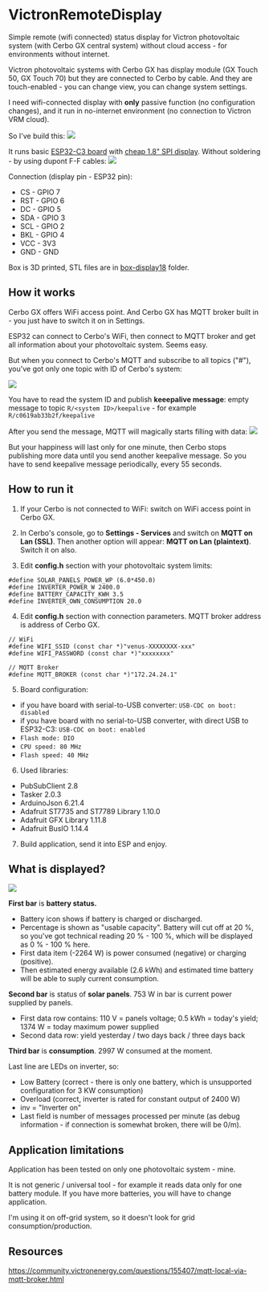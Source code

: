 # VictronRemoteDisplay
Simple remote (wifi connected) status display for Victron photovoltaic system (with Cerbo GX central system) without cloud access - for environments without internet.

Victron photovoltaic systems with Cerbo GX has display module (GX Touch 50, GX Touch 70) but they are connected to Cerbo by cable. And they are touch-enabled - you can change view, you can change system settings. 

I need wifi-connected display with **only** passive function (no configuration changes), and it run in no-internet environment (no connection to Victron VRM cloud).

So I've build this:
![](/imgs/2024-03-12%2019.46.18.jpg)

It runs basic [ESP32-C3 board](https://s.click.aliexpress.com/e/_DEw2w8v) with [cheap 1.8" SPI display](https://s.click.aliexpress.com/e/_DeaLqWd). Without soldering - by using dupont F-F cables:
![](/imgs/2024-03-06%2015.52.43.jpg)

Connection (display pin - ESP32 pin):
- CS - GPIO 7
- RST - GPIO 6
- DC - GPIO 5 
- SDA - GPIO 3
- SCL - GPIO 2
- BKL - GPIO 4
- VCC - 3V3
- GND - GND

Box is 3D printed, STL files are in [box-display18](box-display18/) folder.


## How it works

Cerbo GX offers WiFi access point. And Cerbo GX has MQTT broker built in - you just have to switch it on in Settings. 

ESP32 can connect to Cerbo's WiFi, then connect to MQTT broker and get all information about your photovoltaic system. Seems easy.

But when you connect to Cerbo's MQTT and subscribe to all topics ("#"), you've got only one topic with ID of Cerbo's system:

![](/imgs/empty.png)

You have to read the system ID and publish **keeepalive message**: empty message to topic `R/<system ID>/keepalive` - for example `R/c0619ab33b2f/keepalive`

After you send the message, MQTT will magically starts filling with data:
![](/imgs/full.png)

But your happiness will last only for one minute, then Cerbo stops publishing more data until you send another keepalive message. So you have to send keepalive message periodically, every 55 seconds.

## How to run it

1) If your Cerbo is not connected to WiFi: switch on WiFi access point in Cerbo GX.

2) In Cerbo's console, go to **Settings - Services** and switch on **MQTT on Lan (SSL)**. Then another option will appear: **MQTT on Lan (plaintext)**. Switch it on also.

3) Edit **config.h** section with your photovoltaic system limits:

```
#define SOLAR_PANELS_POWER_WP (6.0*450.0)
#define INVERTER_POWER_W 2400.0
#define BATTERY_CAPACITY_KWH 3.5
#define INVERTER_OWN_CONSUMPTION 20.0
```

4) Edit **config.h** section with connection parameters. MQTT broker address is address of Cerbo GX.

```
// WiFi
#define WIFI_SSID (const char *)"venus-XXXXXXXX-xxx"
#define WIFI_PASSWORD (const char *)"xxxxxxxx"

// MQTT Broker
#define MQTT_BROKER (const char *)"172.24.24.1"
```

5) Board configuration:
- if you have board with serial-to-USB converter: `USB-CDC on boot: disabled`
- if you have board with no serial-to-USB converter, with direct USB to ESP32-C3: `USB-CDC on boot: enabled`
- `Flash mode: DIO`
- `CPU speed: 80 MHz`
- `Flash speed: 40 MHz`

6) Used libraries:
* PubSubClient 2.8 
* Tasker 2.0.3
* ArduinoJson 6.21.4 
* Adafruit ST7735 and ST7789 Library 1.10.0
* Adafruit GFX Library 1.11.8
* Adafruit BusIO  1.14.4 


7) Build application, send it into ESP and enjoy.

## What is displayed?

![](/imgs/6c22871d-8867-4ad8-91c0-da45876fa43c.jpg)

**First bar** is **battery status.** 
* Battery icon shows if battery is charged or discharged. 
* Percentage is shown as "usable capacity". Battery will cut off at 20 %, so you've got technical reading 20 % - 100 %, which will be displayed as 0 % - 100 % here.
* First data item (-2264 W) is power consumed (negative) or charging (positive). 
* Then estimated energy available (2.6 kWh) and estimated time battery will be able to suply current consumption.

**Second bar** is status of **solar panels**. 753 W in bar is current power supplied by panels. 
* First data row contains: 110 V = panels voltage; 0.5 kWh = today's yield; 1374 W = today maximum power supplied
* Second data row: yield yesterday / two days back / three days back

**Third bar** is **consumption**. 2997 W consumed at the moment.

Last line are LEDs on inverter, so:
* Low Battery (correct - there is only one battery, which is unsupported configuration for 3 KW consumption)
* Overload (correct, inverter is rated for constant output of 2400 W)
* inv = "Inverter on"
* Last field is number of messages processed per minute (as debug information - if connection is somewhat broken, there will be 0/m).


## Application limitations

Application has been tested on only one photovoltaic system - mine. 

It is not generic / universal tool - for example it reads data only for one battery module. If you have more batteries, you will have to change application.

I'm using it on off-grid system, so it doesn't look for grid consumption/production. 


## Resources

https://community.victronenergy.com/questions/155407/mqtt-local-via-mqtt-broker.html
